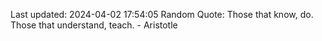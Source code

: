 Last updated: 2024-04-02 17:54:05
Random Quote: Those that know, do. Those that understand, teach. - Aristotle